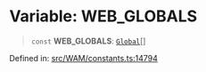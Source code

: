 # Variable: WEB\_GLOBALS

> `const` **WEB\_GLOBALS**: [`Global`](../type-aliases/Global.md)[]

Defined in: [src/WAM/constants.ts:14794](https://github.com/Fokusdotid/bail/blob/0fe6346a5ff68a74eb71890335c982b44e2da604/src/WAM/constants.ts#L14794)
